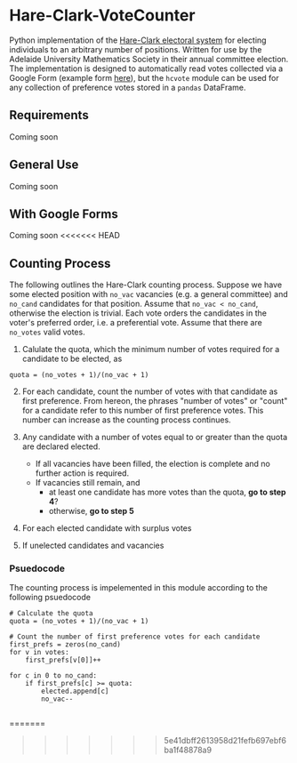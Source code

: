 # Hare-Clark-VoteCounter
Python implementation of the [Hare-Clark electoral system](http://www.abc.net.au/elections/tas/2006/guide/hareclark.htm) for electing individuals to an arbitrary number of positions. Written for use by the Adelaide University Mathematics Society in their annual committee election. The implementation is designed to automatically read votes collected via a Google Form (example form [here]()), but the `hcvote` module can be used for any collection of preference votes stored in a `pandas` DataFrame.

## Requirements
Coming soon

## General Use
Coming soon

## With Google Forms
Coming soon
<<<<<<< HEAD

## Counting Process
The following outlines the Hare-Clark counting process. Suppose we have some elected position with ```no_vac``` vacancies (e.g. a general committee) and ```no_cand``` candidates for that position. Assume that ```no_vac < no_cand```, otherwise the election is trivial. Each vote orders the candidates in the voter's preferred order, i.e. a preferential vote. Assume that there are ```no_votes``` valid votes.

1. Calulate the quota, which the minimum number of votes required for a candidate to be elected, as 
```
quota = (no_votes + 1)/(no_vac + 1)
```

2. For each candidate, count the number of votes with that candidate as first preference. From hereon, the phrases "number of votes" or "count" for a candidate refer to this number of first preference votes. This number can increase as the counting process continues. 

3. Any candidate with a number of votes equal to or greater than the quota are declared elected.
	* If all vacancies have been filled, the election is complete and no further action is required.
	* If vacancies still remain, and
		* at least one candidate has more votes than the quota, **go to step 4**?
		* otherwise, **go to step 5**

4. For each elected candidate with surplus votes 

5. If unelected candidates and vacancies 



### Psuedocode
The counting process is impelemented in this module according to the following psuedocode
```
# Calculate the quota
quota = (no_votes + 1)/(no_vac + 1)

# Count the number of first preference votes for each candidate
first_prefs = zeros(no_cand)
for v in votes:
	first_prefs[v[0]]++

for c in 0 to no_cand:
	if first_prefs[c] >= quota:
		elected.append[c]
		no_vac--
		

```
=======
>>>>>>> 5e41dbff2613958d21fefb697ebf6ba1f48878a9
